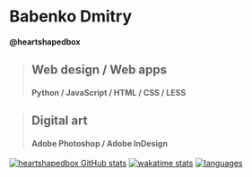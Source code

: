 # Babenko Dmitry
#### @heartshapedbox
> ## Web design / Web apps
>
> #### Python / JavaScript / HTML / CSS / LESS

> ## Digital art
> 
> #### Adobe Photoshop / Adobe InDesign


[![heartshapedbox GitHub stats](https://github-readme-stats.vercel.app/api?username=heartshapedbox&how_icons=true&theme=tokyonight)](https://github.com/heartshapedbox)
[![wakatime stats](https://github-readme-stats.vercel.app/api/wakatime?username=heartshapedbox&layout=compact&theme=tokyonight)](https://wakatime.com/plugins/status?onboarding=true)
[![languages](https://github-readme-stats.vercel.app/api/top-langs/?username=heartshapedbox&theme=tokyonight)](https://github.com/heartshapedbox)


<!---
heartshapedbox/heartshapedbox is a ✨ special ✨ repository because its `README.md` (this file) appears on your GitHub profile.
You can click the Preview link to take a look at your changes.
--->
